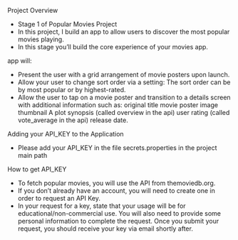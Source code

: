 Project Overview 
- Stage 1 of Popular Movies Project
- In this project, I build an app to allow users to discover the most popular movies playing. 
- In this stage you’ll build the core experience of your movies app.

app will:
- Present the user with a grid arrangement of movie posters upon launch.
-  Allow your user to change sort order via a setting: The sort order can be by most popular or by highest-rated.
-  Allow the user to tap on a movie poster and transition to a details screen with additional information such as: original title movie poster image thumbnail A plot synopsis (called overview in the api) user rating (called vote_average in the api) release date.

Adding your API_KEY to the Application
- Please add your API_KEY in the file secrets.properties in the project main path
  
How to get API_KEY
- To fetch popular movies, you will use the API from themoviedb.org.
- If you don’t already have an account, you will need to create one in order to request an API Key.
- In your request for a key, state that your usage will be for educational/non-commercial use. You will also need to provide some personal information to complete the request. Once you submit your request, you should receive your key via email shortly after.
